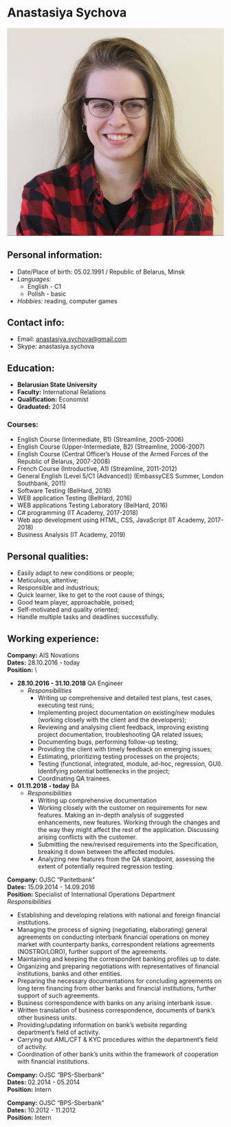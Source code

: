 # Anastasiya Sychova
![Profile image should go here](images/profile_img.PNG)

## Personal information:
* Date/Place of birth: 05.02.1991 / Republic of Belarus, Minsk
* *Languages:*
    * English - C1
    * Polish - basic
* *Hobbies:* reading, computer games

## Contact info:
* Email: anastasiya.sychova@gmail.com
* Skype: anastasiya.sychova

## Education:
* **Belarusian State University**
* **Faculty:** International Relations
* **Qualification:** Economist
* **Graduated:** 2014

### Courses:
* English Course (Intermediate, B1) (Streamline, 2005-2006)
* English Course (Upper-Intermediate, B2) (Streamline, 2006-2007)
* English Course (Central Officer’s House of the Armed Forces of the Republic of Belarus, 2007-2008)
* French Course (Introductive, A1) (Streamline, 2011-2012)
* General English (Level 5/C1 (Advanced)) (EmbassyCES Summer, London Southbank, 2011)
* Software Testing (BelHard, 2016)
* WEB application Testing (BelHard, 2016)
* WEB applications Testing Laboratory (BelHard, 2016)
* C# programming (IT Academy, 2017-2018)
* Web app development using HTML, CSS, JavaScript (IT Academy, 2017-2018)
* Business Analysis (IT Academy, 2019) 

## Personal qualities:
* Easily adapt to new conditions or people;
* Meticulous, attentive;
* Responsible and industrious;
* Quick learner, like to get to the root cause of things;
* Good team player, approachable, poised;
* Self-motivated and quality oriented;
* Handle multiple tasks and deadlines successfully.

## Working experience:
**Company:** AIS Novations \
**Dates:** 28.10.2016 - today \
**Position:** \
* **28.10.2016 - 31.10.2018** QA Engineer
    * *Responsibilities*
        * Writing up comprehensive and detailed test plans, test cases, executing test runs;
        * Implementing project documentation on existing/new modules (working closely with the client and the developers);
        * Reviewing and analysing client feedback, improving existing project documentation, troubleshooting QA related issues;
        * Documenting bugs, performing follow-up testing;
        * Providing the client with timely feedback on emerging issues;
        * Estimating, prioritizing testing processes on the projects;
        * Testing (functional, integrated, module, ad-hoc, regression, GUI). Identifying potential bottlenecks in the project;
        * Coordinating QA trainees.
* **01.11.2018 - today** BA
    * *Responsibilities*
        * Writing up comprehensive documentation
        * Working closely with the customer on requirements for new features. Making an in-depth analysis of suggested enhancements, new features. Working through the changes and the way they might affect the rest of the application. Discussing arising conflicts with the customer.
        * Submitting the new/revised requirements into the Specification, breaking it down between the affected modules.
        * Analyzing new features from the QA standpoint, assessing the extent of potentially required regression testing.

**Company:** OJSC “Paritetbank” \
**Dates:** 15.09.2014 - 14.09.2016 \
**Position:** Specialist of International Operations Department \
*Responsibilities*
* Establishing and developing relations with national and foreign financial institutions.
* Managing the process of signing (negotiating, elaborating) general agreements on conducting interbank financial operations on money market with counterparty banks, correspondent relations agreements (NOSTRO/LORO), further support of the agreements.
* Maintaining and keeping the correspondent banking profiles up to date.
* Organizing and preparing negotiations with representatives of financial institutions, banks and other entities.
* Preparing the necessary documentations for concluding agreements on long term financing from other banks and financial institutions, further support of such agreements.
* Business correspondence with banks on any arising interbank issue.
* Written translation of business correspondence, documents of bank’s other business units.
* Providing/updating information on bank’s website regarding department’s field of activity.
* Carrying out AML/CFT & KYC procedures within the department’s field of activity.
* Coordination of other bank’s units within the framework of cooperation with financial institutions.

**Company:** OJSC “BPS-Sberbank” \
**Dates:** 02.2014 - 05.2014 \
**Position:** Intern

**Company:** OJSC “BPS-Sberbank” \
**Dates:** 10.2012 - 11.2012 \
**Position:** Intern
